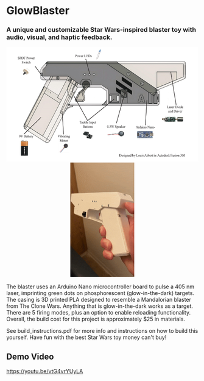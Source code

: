 # GlowBlaster
### A unique and customizable Star Wars-inspired blaster toy with audio, visual, and haptic feedback.

<p align="center">
  <img src="assets/lb_parts.jpg" height=300>
  <img src="assets/short-ezgif.com-optimize.gif" height=300>
</p>

The blaster uses an Arduino Nano microcontroller board to pulse a 405 nm laser, imprinting green dots on phosphorescent (glow-in-the-dark) targets. The casing is 3D printed PLA designed to resemble a Mandalorian blaster from The Clone Wars. Anything that is glow-in-the-dark works as a target. There are 5 firing modes, plus an option to enable reloading functionality. Overall, the build cost for this project is approximately $25 in materials.

See build_instructions.pdf for more info and instructions on how to build this yourself. Have fun with the best Star Wars toy money can't buy!

## Demo Video
https://youtu.be/vtG4vrYUyLA
